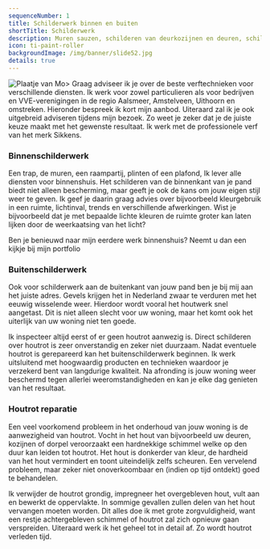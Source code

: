 ```yaml
---
sequenceNumber: 1
title: Schilderwerk binnen en buiten
shortTitle: Schilderwerk
description: Muren sauzen, schilderen van deurkozijnen en deuren, schilderen van raamkozijnen, houtrot verwijderen en behandelen.
icon: ti-paint-roller
backgroundImage: /img/banner/slide52.jpg
details: true
---
```

![Plaatje van Mo>](/img/team/team-monique-schilder.jpg)
Graag adviseer ik je over de beste verftechnieken voor verschillende diensten. Ik werk voor zowel particulieren als voor bedrijven en VVE-verenigingen in de regio Aalsmeer, Amstelveen, Uithoorn en omstreken. Hieronder bespreek ik kort mijn aanbod. Uiteraard zal ik je ook uitgebreid adviseren tijdens mijn bezoek. Zo weet je zeker dat je de juiste keuze maakt met het gewenste resultaat. Ik werk met de professionele verf van het merk Sikkens.

### Binnenschilderwerk

Een trap, de muren, een raampartij, plinten of een plafond, Ik lever alle diensten voor binnenshuis. Het schilderen van de binnenkant van je pand biedt niet alleen bescherming, maar geeft je ook de kans om jouw eigen stijl weer te geven. Ik geef je daarin graag advies over bijvoorbeeld kleurgebruik in een ruimte, lichtinval, trends en verschillende afwerkingen. Wist je bijvoorbeeld dat je met bepaalde lichte kleuren de ruimte groter kan laten lijken door de weerkaatsing van het licht? 

Ben je benieuwd naar mijn eerdere werk binnenshuis? Neemt u dan een kijkje bij mijn portfolio

### Buitenschilderwerk

Ook voor schilderwerk aan de buitenkant van jouw pand ben je bij mij aan het juiste adres. Gevels krijgen het in Nederland zwaar te verduren met het eeuwig wisselende weer. Hierdoor wordt vooral het houtwerk snel aangetast. Dit is niet alleen slecht voor uw woning, maar het komt ook het uiterlijk van uw woning niet ten goede. 

Ik inspecteer altijd eerst of er geen houtrot aanwezig is. Direct schilderen over houtrot is zeer onverstandig en zeker niet duurzaam. Nadat eventuele houtrot is gerepareerd kan het buitenschilderwerk beginnen. Ik werk uitsluitend met hoogwaardig producten en technieken waardoor je verzekerd bent van langdurige kwaliteit. Na afronding is jouw woning weer beschermd tegen allerlei weeromstandigheden en kan je elke dag genieten van het resultaat.

### Houtrot reparatie

Een veel voorkomend probleem in het onderhoud van jouw woning is de aanwezigheid van houtrot. Vocht in het hout van bijvoorbeeld uw deuren, kozijnen of dorpel veroorzaakt een hardnekkige schimmel welke op den duur kan leiden tot houtrot. Het hout is donkerder van kleur, de hardheid van het hout vermindert en toont uiteindelijk zelfs scheuren. Een vervelend probleem, maar zeker niet onoverkoombaar en (indien op tijd ontdekt) goed te behandelen.

Ik verwijder de houtrot grondig, impregneer het overgebleven hout, vult aan en bewerkt de oppervlakte. In sommige gevallen zullen delen van het hout vervangen moeten worden. Dit alles doe ik met grote zorgvuldigheid, want een restje achtergebleven schimmel of houtrot zal zich opnieuw gaan verspreiden. Uiteraard werk ik het geheel tot in detail af. Zo wordt houtrot verleden tijd.


